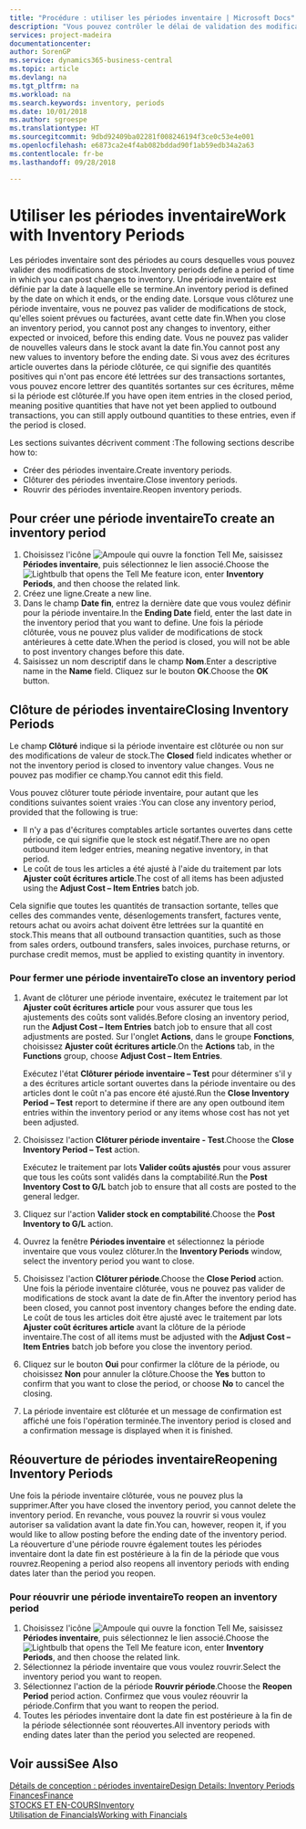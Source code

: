 ```yaml
---
title: "Procédure : utiliser les périodes inventaire | Microsoft Docs"
description: "Vous pouvez contrôler le délai de validation des modifications du stock en définissant des périodes inventaire."
services: project-madeira
documentationcenter: 
author: SorenGP
ms.service: dynamics365-business-central
ms.topic: article
ms.devlang: na
ms.tgt_pltfrm: na
ms.workload: na
ms.search.keywords: inventory, periods
ms.date: 10/01/2018
ms.author: sgroespe
ms.translationtype: HT
ms.sourcegitcommit: 9dbd92409ba02281f008246194f3ce0c53e4e001
ms.openlocfilehash: e6873ca2e4f4ab082bddad90f1ab59edb34a2a63
ms.contentlocale: fr-be
ms.lasthandoff: 09/28/2018

---
```

# <a name="work-with-inventory-periods"></a><span data-ttu-id="be42b-103">Utiliser les périodes inventaire</span><span class="sxs-lookup"><span data-stu-id="be42b-103">Work with Inventory Periods</span></span>
<span data-ttu-id="be42b-104">Les périodes inventaire sont des périodes au cours desquelles vous pouvez valider des modifications de stock.</span><span class="sxs-lookup"><span data-stu-id="be42b-104">Inventory periods define a period of time in which you can post changes to inventory.</span></span> <span data-ttu-id="be42b-105">Une période inventaire est définie par la date à laquelle elle se termine.</span><span class="sxs-lookup"><span data-stu-id="be42b-105">An inventory period is defined by the date on which it ends, or the ending date.</span></span> <span data-ttu-id="be42b-106">Lorsque vous clôturez une période inventaire, vous ne pouvez pas valider de modifications de stock, qu'elles soient prévues ou facturées, avant cette date fin.</span><span class="sxs-lookup"><span data-stu-id="be42b-106">When you close an inventory period, you cannot post any changes to inventory, either expected or invoiced, before this ending date.</span></span> <span data-ttu-id="be42b-107">Vous ne pouvez pas valider de nouvelles valeurs dans le stock avant la date fin.</span><span class="sxs-lookup"><span data-stu-id="be42b-107">You cannot post any new values to inventory before the ending date.</span></span> <span data-ttu-id="be42b-108">Si vous avez des écritures article ouvertes dans la période clôturée, ce qui signifie des quantités positives qui n'ont pas encore été lettrées sur des transactions sortantes, vous pouvez encore lettrer des quantités sortantes sur ces écritures, même si la période est clôturée.</span><span class="sxs-lookup"><span data-stu-id="be42b-108">If you have open item entries in the closed period, meaning positive quantities that have not yet been applied to outbound transactions, you can still apply outbound quantities to these entries, even if the period is closed.</span></span>  

<span data-ttu-id="be42b-109">Les sections suivantes décrivent comment :</span><span class="sxs-lookup"><span data-stu-id="be42b-109">The following sections describe how to:</span></span>  

* <span data-ttu-id="be42b-110">Créer des périodes inventaire.</span><span class="sxs-lookup"><span data-stu-id="be42b-110">Create inventory periods.</span></span>  
* <span data-ttu-id="be42b-111">Clôturer des périodes inventaire.</span><span class="sxs-lookup"><span data-stu-id="be42b-111">Close inventory periods.</span></span>  
* <span data-ttu-id="be42b-112">Rouvrir des périodes inventaire.</span><span class="sxs-lookup"><span data-stu-id="be42b-112">Reopen inventory periods.</span></span>  

## <a name="to-create-an-inventory-period"></a><span data-ttu-id="be42b-113">Pour créer une période inventaire</span><span class="sxs-lookup"><span data-stu-id="be42b-113">To create an inventory period</span></span>  
1. <span data-ttu-id="be42b-114">Choisissez l'icône ![Ampoule qui ouvre la fonction Tell Me](media/ui-search/search_small.png "Dites-moi ce que vous voulez faire"), saisissez **Périodes inventaire**, puis sélectionnez le lien associé.</span><span class="sxs-lookup"><span data-stu-id="be42b-114">Choose the ![Lightbulb that opens the Tell Me feature](media/ui-search/search_small.png "Tell me what you want to do") icon, enter **Inventory Periods**, and then choose the related link.</span></span>  
2. <span data-ttu-id="be42b-115">Créez une ligne.</span><span class="sxs-lookup"><span data-stu-id="be42b-115">Create a new line.</span></span>  
3. <span data-ttu-id="be42b-116">Dans le champ **Date fin**, entrez la dernière date que vous voulez définir pour la période inventaire.</span><span class="sxs-lookup"><span data-stu-id="be42b-116">In the **Ending Date** field, enter the last date in the inventory period that you want to define.</span></span> <span data-ttu-id="be42b-117">Une fois la période clôturée, vous ne pouvez plus valider de modifications de stock antérieures à cette date.</span><span class="sxs-lookup"><span data-stu-id="be42b-117">When the period is closed, you will not be able to post inventory changes before this date.</span></span>  
4. <span data-ttu-id="be42b-118">Saisissez un nom descriptif dans le champ **Nom**.</span><span class="sxs-lookup"><span data-stu-id="be42b-118">Enter a descriptive name in the **Name** field.</span></span> <span data-ttu-id="be42b-119">Cliquez sur le bouton **OK**.</span><span class="sxs-lookup"><span data-stu-id="be42b-119">Choose the **OK** button.</span></span>  

## <a name="closing-inventory-periods"></a><span data-ttu-id="be42b-120">Clôture de périodes inventaire</span><span class="sxs-lookup"><span data-stu-id="be42b-120">Closing Inventory Periods</span></span>  
<span data-ttu-id="be42b-121">Le champ **Clôturé** indique si la période inventaire est clôturée ou non sur des modifications de valeur de stock.</span><span class="sxs-lookup"><span data-stu-id="be42b-121">The **Closed** field indicates whether or not the inventory period is closed to inventory value changes.</span></span> <span data-ttu-id="be42b-122">Vous ne pouvez pas modifier ce champ.</span><span class="sxs-lookup"><span data-stu-id="be42b-122">You cannot edit this field.</span></span>  

<span data-ttu-id="be42b-123">Vous pouvez clôturer toute période inventaire, pour autant que les conditions suivantes soient vraies :</span><span class="sxs-lookup"><span data-stu-id="be42b-123">You can close any inventory period, provided that the following is true:</span></span>  

* <span data-ttu-id="be42b-124">Il n'y a pas d'écritures comptables article sortantes ouvertes dans cette période, ce qui signifie que le stock est négatif.</span><span class="sxs-lookup"><span data-stu-id="be42b-124">There are no open outbound item ledger entries, meaning negative inventory, in that period.</span></span>  
* <span data-ttu-id="be42b-125">Le coût de tous les articles a été ajusté à l'aide du traitement par lots **Ajuster coût écritures article**.</span><span class="sxs-lookup"><span data-stu-id="be42b-125">The cost of all items has been adjusted using the **Adjust Cost – Item Entries** batch job.</span></span>  

<span data-ttu-id="be42b-126">Cela signifie que toutes les quantités de transaction sortante, telles que celles des commandes vente, désenlogements transfert, factures vente, retours achat ou avoirs achat doivent être lettrées sur la quantité en stock.</span><span class="sxs-lookup"><span data-stu-id="be42b-126">This means that all outbound transaction quantities, such as those from sales orders, outbound transfers, sales invoices, purchase returns, or purchase credit memos, must be applied to existing quantity in inventory.</span></span>  

### <a name="to-close-an-inventory-period"></a><span data-ttu-id="be42b-127">Pour fermer une période inventaire</span><span class="sxs-lookup"><span data-stu-id="be42b-127">To close an inventory period</span></span>  
1. <span data-ttu-id="be42b-128">Avant de clôturer une période inventaire, exécutez le traitement par lot **Ajuster coût écritures article** pour vous assurer que tous les ajustements des coûts sont validés.</span><span class="sxs-lookup"><span data-stu-id="be42b-128">Before closing an inventory period, run the **Adjust Cost – Item Entries** batch job to ensure that all cost adjustments are posted.</span></span> <span data-ttu-id="be42b-129">Sur l'onglet **Actions**, dans le groupe **Fonctions**, choisissez **Ajuster coût écritures article**.</span><span class="sxs-lookup"><span data-stu-id="be42b-129">On the **Actions** tab, in the **Functions** group, choose **Adjust Cost – Item Entries**.</span></span>  

     <span data-ttu-id="be42b-130">Exécutez l'état **Clôturer période inventaire – Test** pour déterminer s'il y a des écritures article sortant ouvertes dans la période inventaire ou des articles dont le coût n'a pas encore été ajusté.</span><span class="sxs-lookup"><span data-stu-id="be42b-130">Run the **Close Inventory Period – Test** report to determine if there are any open outbound item entries within the inventory period or any items whose cost has not yet been adjusted.</span></span>  
2. <span data-ttu-id="be42b-131">Choisissez l'action **Clôturer période inventaire - Test**.</span><span class="sxs-lookup"><span data-stu-id="be42b-131">Choose the **Close Inventory Period – Test** action.</span></span>  

     <span data-ttu-id="be42b-132">Exécutez le traitement par lots **Valider coûts ajustés** pour vous assurer que tous les coûts sont validés dans la comptabilité.</span><span class="sxs-lookup"><span data-stu-id="be42b-132">Run the **Post Inventory Cost to G/L** batch job to ensure that all costs are posted to the general ledger.</span></span>  
3. <span data-ttu-id="be42b-133">Cliquez sur l'action **Valider stock en comptabilité**.</span><span class="sxs-lookup"><span data-stu-id="be42b-133">Choose the **Post Inventory to G/L** action.</span></span>  
4. <span data-ttu-id="be42b-134">Ouvrez la fenêtre **Périodes inventaire** et sélectionnez la période inventaire que vous voulez clôturer.</span><span class="sxs-lookup"><span data-stu-id="be42b-134">In the **Inventory Periods** window, select the inventory period you want to close.</span></span>  
5. <span data-ttu-id="be42b-135">Choisissez l'action **Clôturer période**.</span><span class="sxs-lookup"><span data-stu-id="be42b-135">Choose the **Close Period** action.</span></span> <span data-ttu-id="be42b-136">Une fois la période inventaire clôturée, vous ne pouvez pas valider de modifications de stock avant la date de fin.</span><span class="sxs-lookup"><span data-stu-id="be42b-136">After the inventory period has been closed, you cannot post inventory changes before the ending date.</span></span> <span data-ttu-id="be42b-137">Le coût de tous les articles doit être ajusté avec le traitement par lots **Ajuster coût écritures article** avant la clôture de la période inventaire.</span><span class="sxs-lookup"><span data-stu-id="be42b-137">The cost of all items must be adjusted with the **Adjust Cost – Item Entries** batch job before you close the inventory period.</span></span>  
6. <span data-ttu-id="be42b-138">Cliquez sur le bouton **Oui** pour confirmer la clôture de la période, ou choisissez **Non** pour annuler la clôture.</span><span class="sxs-lookup"><span data-stu-id="be42b-138">Choose the **Yes** button to confirm that you want to close the period, or choose **No** to cancel the closing.</span></span>  
7. <span data-ttu-id="be42b-139">La période inventaire est clôturée et un message de confirmation est affiché une fois l'opération terminée.</span><span class="sxs-lookup"><span data-stu-id="be42b-139">The inventory period is closed and a confirmation message is displayed when it is finished.</span></span>  

## <a name="reopening-inventory-periods"></a><span data-ttu-id="be42b-140">Réouverture de périodes inventaire</span><span class="sxs-lookup"><span data-stu-id="be42b-140">Reopening Inventory Periods</span></span>  
<span data-ttu-id="be42b-141">Une fois la période inventaire clôturée, vous ne pouvez plus la supprimer.</span><span class="sxs-lookup"><span data-stu-id="be42b-141">After you have closed the inventory period, you cannot delete the inventory period.</span></span> <span data-ttu-id="be42b-142">En revanche, vous pouvez la rouvrir si vous voulez autoriser sa validation avant la date fin.</span><span class="sxs-lookup"><span data-stu-id="be42b-142">You can, however, reopen it, if you would like to allow posting before the ending date of the inventory period.</span></span> <span data-ttu-id="be42b-143">La réouverture d'une période rouvre également toutes les périodes inventaire dont la date fin est postérieure à la fin de la période que vous rouvrez.</span><span class="sxs-lookup"><span data-stu-id="be42b-143">Reopening a period also reopens all inventory periods with ending dates later than the period you reopen.</span></span>  

### <a name="to-reopen-an-inventory-period"></a><span data-ttu-id="be42b-144">Pour réouvrir une période inventaire</span><span class="sxs-lookup"><span data-stu-id="be42b-144">To reopen an inventory period</span></span>  
1. <span data-ttu-id="be42b-145">Choisissez l'icône ![Ampoule qui ouvre la fonction Tell Me](media/ui-search/search_small.png "Dites-moi ce que vous voulez faire"), saisissez **Périodes inventaire**, puis sélectionnez le lien associé.</span><span class="sxs-lookup"><span data-stu-id="be42b-145">Choose the ![Lightbulb that opens the Tell Me feature](media/ui-search/search_small.png "Tell me what you want to do") icon, enter **Inventory Periods**, and then choose the related link.</span></span>  
2. <span data-ttu-id="be42b-146">Sélectionnez la période inventaire que vous voulez rouvrir.</span><span class="sxs-lookup"><span data-stu-id="be42b-146">Select the inventory period you want to reopen.</span></span>  
3. <span data-ttu-id="be42b-147">Sélectionnez l'action de la période **Rouvrir période**.</span><span class="sxs-lookup"><span data-stu-id="be42b-147">Choose the **Reopen Period** period action.</span></span> <span data-ttu-id="be42b-148">Confirmez que vous voulez réouvrir la période.</span><span class="sxs-lookup"><span data-stu-id="be42b-148">Confirm that you want to reopen the period.</span></span>  
4. <span data-ttu-id="be42b-149">Toutes les périodes inventaire dont la date fin est postérieure à la fin de la période sélectionnée sont réouvertes.</span><span class="sxs-lookup"><span data-stu-id="be42b-149">All inventory periods with ending dates later than the period you selected are reopened.</span></span>  

## <a name="see-also"></a><span data-ttu-id="be42b-150">Voir aussi</span><span class="sxs-lookup"><span data-stu-id="be42b-150">See Also</span></span>  
[<span data-ttu-id="be42b-151">Détails de conception : périodes inventaire</span><span class="sxs-lookup"><span data-stu-id="be42b-151">Design Details: Inventory Periods</span></span>](design-details-inventory-periods.md)  
[<span data-ttu-id="be42b-152">Finances</span><span class="sxs-lookup"><span data-stu-id="be42b-152">Finance</span></span>](finance.md)  
[<span data-ttu-id="be42b-153">STOCKS ET EN-COURS</span><span class="sxs-lookup"><span data-stu-id="be42b-153">Inventory</span></span>](inventory-manage-inventory.md)  
[<span data-ttu-id="be42b-154">Utilisation de Financials</span><span class="sxs-lookup"><span data-stu-id="be42b-154">Working with Financials</span></span>](ui-work-product.md)

